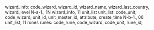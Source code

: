 wizard_info: code_wizard, wizard_id, wizard_name, wizard_last_country, wizard_level
N-a-1., 1N wizard_info, 11 unit_list
unit_list: code_unit, code_wizard, unit_id, unit_master_id, attribute, create_time
N-b-1., 06 unit_list, 11 runes
runes: code_rune, code_wizard, code_unit, rune_id,